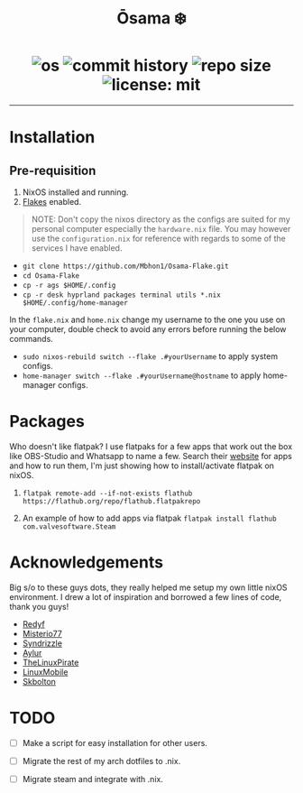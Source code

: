 <h1 align="center">Ōsama ❄️</h1>
<h1 align="center">
<img alt="os" src="https://img.shields.io/badge/build-hyprland-blue?style=for-the-badge&logo=nixos&label=NixOS&labelColor=%23fff&color=%20%237EBAE4">
<img alt="commit history" src="https://img.shields.io/github/last-commit/Mbhon1/Osama-Flake?style=for-the-badge&logo=git&label=Commit%3F&labelColor=%23ebdbb2&color=%23F05032">
<img alt="repo size" src="https://img.shields.io/github/repo-size/Mbhon1/Osama-Flake?style=for-the-badge&logo=docusign&label=Size&labelColor=%23698d6a&color=%23FFCC22">
<img alt="license: mit" src="https://img.shields.io/github/license/mbhon1/osama-flake?style=for-the-badge">
</h1>

---

# Installation

## Pre-requisition

1. NixOS installed and running.
2. [Flakes](https://nixos.wiki/wiki/Flakes) enabled.

> NOTE: Don't copy the nixos directory as the configs are suited for my personal computer especially the `hardware.nix` file. You may however use the `configuration.nix` for reference with regards to some of the services I have enabled.

- `git clone https://github.com/Mbhon1/Osama-Flake.git`
- `cd Osama-Flake`
- `cp -r ags $HOME/.config`
- `cp -r desk hyprland packages terminal utils *.nix $HOME/.config/home-manager`

In the `flake.nix` and `home.nix` change my username to the one you use on your computer, double check to avoid any errors before running the below commands.

- `sudo nixos-rebuild switch --flake .#yourUsername` to apply system configs.
- `home-manager switch --flake .#yourUsername@hostname` to apply home-manager configs.

# Packages

Who doesn't like flatpak? I use flatpaks for a few apps that work out the box like OBS-Studio and Whatsapp to name a few. Search their [website](https://flathub.org) for apps and how to run them, I'm just showing how to install/activate flatpak on nixOS.

1. `flatpak remote-add --if-not-exists flathub https://flathub.org/repo/flathub.flatpakrepo`

2. An example of how to add  apps via flatpak `flatpak install flathub com.valvesoftware.Steam`

# Acknowledgements

Big s/o to these guys dots, they really helped me setup my own little nixOS environment. I drew a lot of inspiration and borrowed a few lines of code, thank you guys!

- [Redyf](https://github.com/Redyf/nixdots)
- [Misterio77](https://github.com/Misterio77/nix-starter-configs.git) 
- [Syndrizzle](https://github.com/syndrizzle/hotfiles) 
- [Aylur](https://github.com/aylur/dotfiles) 
- [TheLinuxPirate](https://github.com/thelinuxpirate/dotfiles.git)
- [LinuxMobile](https://github.com/linuxmobile/kaku.git)
- [Skbolton](https://github.com/skbolton/nix-dotfiles.git)

# TODO

- [ ] Make a script for easy installation for other users.

- [ ] Migrate the rest of my arch dotfiles to .nix.

- [ ] Migrate steam and integrate with .nix.
